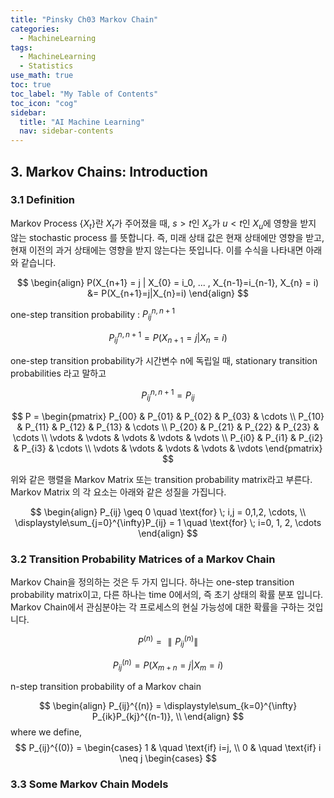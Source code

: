 ```yaml
---
title: "Pinsky Ch03 Markov Chain" 
categories:
  - MachineLearning
tags:
  - MachineLearning
  - Statistics
use_math: true
toc: true
toc_label: "My Table of Contents"
toc_icon: "cog"
sidebar:
  title: "AI Machine Learning"
  nav: sidebar-contents
---
```


## 3. Markov Chains: Introduction

### 3.1 Definition

Markov Process $\{X_t\}$란 ${X_t}$가 주어졌을 때, $s > t$인 ${X_s}$가 $u < t$인 ${X_u}$에 영향을 받지 않는 stochastic process 를 뜻합니다. 즉, 미래 상태 값은 현재 상태에만 영향을 받고, 현재 이전의 과거 상태에는 영향을 받지 않는다는 뜻입니다. 이를 수식을 나타내면 아래와 같습니다. 

$$ 
\begin{align}
P(X_{n+1} = j | X_{0} = i_0, ... , X_{n-1}=i_{n-1}, X_{n} = i) &= P(X_{n+1}=j|X_{n}=i)
\end{align}
$$

one-step transition probability : $P_{ij}^{n, n+1}$

$$ P_{ij}^{n, n+1} = P(X_{n+1}=j|X_{n} = i) $$

one-step transition probability가 시간변수 n에 독립일 때, stationary transition probabilities 라고 말하고

$$P_{ij}^{n, n+1} = P_{ij}$$

$$
P = 
\begin{pmatrix}
P_{00} & P_{01} & P_{02} & P_{03} & \cdots \\
P_{10} & P_{11} & P_{12} & P_{13} & \cdots \\
P_{20} & P_{21} & P_{22} & P_{23} & \cdots \\
\vdots & \vdots & \vdots & \vdots & \vdots  \\
P_{i0} & P_{i1} & P_{i2} & P_{i3} & \cdots \\
\vdots & \vdots & \vdots & \vdots & \vdots        
\end{pmatrix}
$$

위와 같은 행렬을 Markov Matrix 또는 transition probability matrix라고 부른다. 
Markov Matrix 의 각 요소는 아래와 같은 성질을 가집니다. 

$$
\begin{align}
P_{ij} \geq 0 \quad \text{for} \; i,j = 0,1,2, \cdots, \\
\displaystyle\sum_{j=0}^{\infty}P_{ij} = 1 \quad \text{for} \; i=0, 1, 2, \cdots
\end{align}
$$

### 3.2 Transition Probability Matrices of a Markov Chain

Markov Chain을 정의하는 것은 두 가지 입니다. 하나는 one-step transition probability matrix이고, 
다른 하나는 time 0에서의, 즉 초기 상태의 확률 분포 입니다. 
Markov Chain에서 관심분야는 각 프로세스의 현실 가능성에 대한 확률을 구하는 것입니다. 

$$
P^{(n)} = \parallel P_{ij}^{(n)} \parallel
$$

$$
P_{ij}^{(n)} = P(X_{m+n} = j | X_{m} = i)
$$

n-step transition probability of a Markov chain

$$
\begin{align}
P_{ij}^{(n)} = \displaystyle\sum_{k=0}^{\infty} P_{ik}P_{kj}^{(n-1)}, \\
\end{align}
$$
where we define,
$$
P_{ij}^{(0)} = 
\begin{cases}
1 & \quad \text{if} i=j, \\
0 & \quad \text{if} i \neq j
\begin{cases}
$$

### 3.3 Some Markov Chain Models



